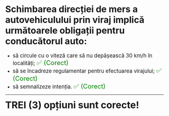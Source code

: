 # Schimbarea direcției de mers a autovehiculului prin viraj implică următoarele obligații pentru conducătorul auto:

- <span style="font-size: larger;">să circule cu o viteză care să nu depășească 30 km/h în localități; <span style="color: green; font-size: larger;">✅ (Corect)</span></span>
- <span style="font-size: larger;">să se încadreze regulamentar pentru efectuarea virajului; <span style="color: green; font-size: larger;">✅ (Corect)</span></span>
- <span style="font-size: larger;">să semnalizeze intenția. <span style="color: green; font-size: larger;">✅ (Corect)</span></span>

---

<span style="font-size: 30px; font-weight: bold;">**TREI (3) opțiuni sunt corecte!**</span>